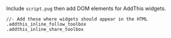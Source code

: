 Include `script.pug` then add DOM elements for AddThis widgets.

```pug
//- Add these where widgets should appear in the HTML
.addthis_inline_follow_toolbox
.addthis_inline_share_toolbox
```
